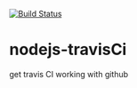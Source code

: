 [![Build Status](https://travis-ci.org/frankc60/nodejs-travisCi.svg?branch=master)](https://travis-ci.org/frankc60/nodejs-travisCi)

# nodejs-travisCi
get travis CI working with github
